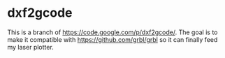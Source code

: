 dxf2gcode
=========

This is a branch of https://code.google.com/p/dxf2gcode/.
The goal is to make it compatible with https://github.com/grbl/grbl so it can finally feed my laser plotter.
